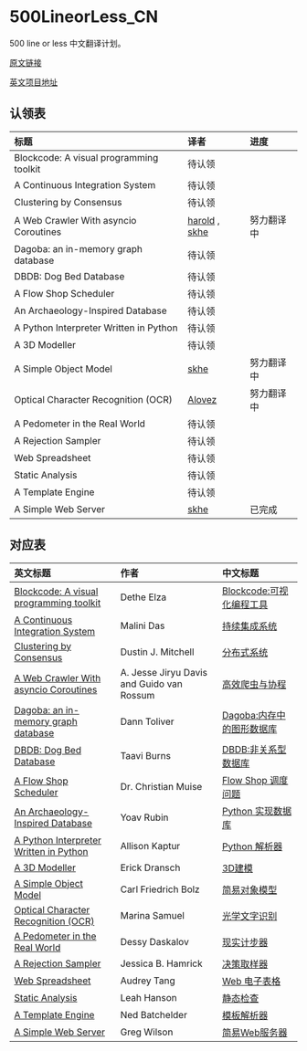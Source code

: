 # 500LineorLess_CN
500 line or less 中文翻译计划。

[原文链接](http://aosabook.org/en/500L/)

[英文项目地址](https://github.com/aosabook/500lines/blob/master/README.md)

## 认领表

|标题|译者|进度|
|:------|:------|:------|
|Blockcode: A visual programming toolkit|  待认领  ||
|A Continuous Integration System|  待认领  ||
|Clustering by Consensus|待认领||
|A Web Crawler With asyncio Coroutines|[harold](https://github.com/haroldrandom) , [skhe](https://github.com/skhe)|努力翻译中|
|Dagoba: an in-memory graph database|待认领||
|DBDB: Dog Bed Database|待认领||
|A Flow Shop Scheduler|待认领||
|An Archaeology-Inspired Database|待认领||
|A Python Interpreter Written in Python|待认领||
|A 3D Modeller|待认领||
|A Simple Object Model|[skhe](https://github.com/skhe)|努力翻译中|
|Optical Character Recognition (OCR)|[Alovez](https://github.com/Alovez)|努力翻译中|
|A Pedometer in the Real World|待认领||
|A Rejection Sampler|待认领||
|Web Spreadsheet|待认领||
|Static Analysis|待认领||
|A Template Engine|待认领||
|A Simple Web Server|[skhe](https://github.com/skhe)|已完成|

## 对应表

|英文标题|作者|中文标题|
|:------|:------|:------|
|[Blockcode: A visual programming toolkit](http://aosabook.org/en/500L/pages/a-continuous-integration-system.html)|Dethe Elza|[Blockcode:可视化编程工具]()|
|[A Continuous Integration System](http://aosabook.org/en/500L/pages/a-continuous-integration-system.html)|Malini Das|[持续集成系统]()|
|[Clustering by Consensus](http://aosabook.org/en/500L/pages/clustering-by-consensus.html)|Dustin J. Mitchell|[分布式系统]()|
|[A Web Crawler With asyncio Coroutines](http://aosabook.org/en/500L/pages/a-web-crawler-with-asyncio-coroutines.html)|A. Jesse Jiryu Davis and Guido van Rossum|[高效爬虫与协程]()|
|[Dagoba: an in-memory graph database](http://aosabook.org/en/500L/pages/dagoba-an-in-memory-graph-database.html)|Dann Toliver|[Dagoba:内存中的图形数据库]()|
|[DBDB: Dog Bed Database](http://aosabook.org/en/500L/pages/dbdb-dog-bed-database.html)|Taavi Burns|[DBDB:非关系型数据库]()|
|[A Flow Shop Scheduler](http://aosabook.org/en/500L/pages/a-flow-shop-scheduler.html)|Dr. Christian Muise|[Flow Shop 调度问题]()|
|[An Archaeology-Inspired Database](http://aosabook.org/en/500L/pages/an-archaeology-inspired-database.html)|Yoav Rubin|[Python 实现数据库]()|
|[	A Python Interpreter Written in Python](http://aosabook.org/en/500L/pages/a-python-interpreter-written-in-python.html)|Allison Kaptur|[Python 解析器]()|
|[A 3D Modeller](http://aosabook.org/en/500L/pages/a-3d-modeller.html)|Erick Dransch|[3D建模]()|
|[	A Simple Object Model](http://aosabook.org/en/500L/pages/a-simple-object-model.html)|Carl Friedrich Bolz|[简易对象模型]()|
|[Optical Character Recognition (OCR)](http://aosabook.org/en/500L/pages/optical-character-recognition-ocr.html)|Marina Samuel|[光学文字识别](https://github.com/HT524/500LineorLess_CN/blob/master/%E5%85%89%E5%AD%A6%E6%96%87%E5%AD%97%E8%AF%86%E5%88%AB%20Optical%20Character%20Recognition%20(OCR)%2F%E5%85%89%E5%AD%A6%E6%96%87%E5%AD%97%E8%AF%86%E5%88%AB.md)|
|[A Pedometer in the Real World](http://aosabook.org/en/500L/pages/a-pedometer-in-the-real-world.html)|Dessy Daskalov|[现实计步器]()|
|[	A Rejection Sampler](http://aosabook.org/en/500L/pages/a-rejection-sampler.html)|Jessica B. Hamrick|[决策取样器]()|
|[	Web Spreadsheet](http://aosabook.org/en/500L/pages/web-spreadsheet.html)|Audrey Tang|[Web 电子表格]()|
|[Static Analysis](http://aosabook.org/en/500L/pages/static-analysis.html)|Leah Hanson|[静态检查]()|
|[	A Template Engine](http://aosabook.org/en/500L/pages/a-template-engine.html)|Ned Batchelder|[模板解析器]()|
|[	A Simple Web Server](http://aosabook.org/en/500L/pages/a-simple-web-server.html)|Greg Wilson|[简易Web服务器](https://github.com/HT524/500LineorLess_CN/blob/master/%E7%AE%80%E6%98%93web%E6%9C%8D%E5%8A%A1%E5%99%A8%20A%20simple%20web%20server/%E7%AE%80%E6%98%93web%E6%9C%8D%E5%8A%A1%E5%99%A8.md)|

